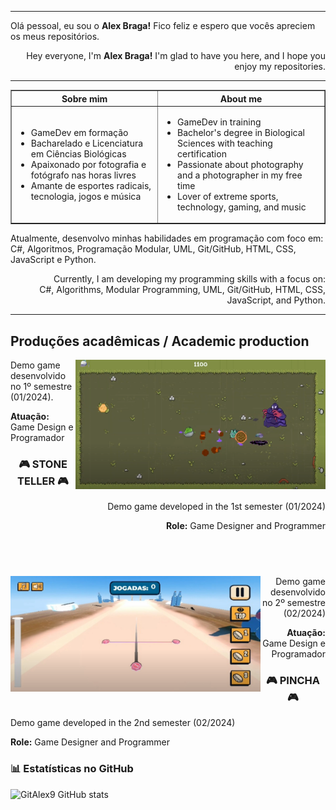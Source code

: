 ----
<div align="justified">
  <p>Olá pessoal, eu sou o <strong>Alex Braga!</strong> Fico feliz e espero que vocês apreciem os meus repositórios.</p></div>
<div align="right">
  <p> Hey everyone, I'm <strong>Alex Braga!</strong> I'm glad to have you here, and I hope you enjoy my repositories.</p>  
</div>

----
<table border="1">
  <tr>
    <th>Sobre mim</th>
    <th>About me</th>    
  </tr>
  <tr>
    <td>
      <ul>
        <li>GameDev em formação</li>
        <li>Bacharelado e Licenciatura em Ciências Biológicas</li>
        <li>Apaixonado por fotografia e fotógrafo nas horas livres</li>
        <li>Amante de esportes radicais, tecnologia, jogos e música</li>
      </ul>
    </td>
    <td>
      <ul>
        <li>GameDev in training</li>
        <li>Bachelor's degree in Biological Sciences with teaching certification</li>
        <li>Passionate about photography and a photographer in my free time</li>
        <li>Lover of extreme sports, technology, gaming, and music</li>
      </ul>
    </td>
  </tr>
</table>

<div align="left">
  <p>
    Atualmente, desenvolvo minhas habilidades em programação com foco em:<br> C#, Algoritmos, Programação Modular, UML, Git/GitHub, HTML, CSS, JavaScript e Python. 
  </p>
</div>
<div align="right">
  <p>
    &nbsp; &nbsp; Currently, I am developing my programming skills with a focus on:<br> C#, Algorithms, Modular Programming, UML, Git/GitHub, HTML, CSS, JavaScript, and Python.
  </p>
</div>

----
## Produções acadêmicas / Academic production

<a href="https://www.youtube.com/watch?v=ItZx8A8yeic" target="_blank">
  <img align="right" src="https://github.com/GitAlex9/GitAlex9/blob/main/Assets/Stone_Teller.PNG?raw=true" width="400" alt="Placeholder">
</a>
<div align="left">
  <p>Demo game desenvolvido no 1º semestre (01/2024).</p>
  <p> <strong>Atuação:</strong> Game Design e Programador</p>
</div>
<div align="center">
  <h3>&#x1F3AE; STONE TELLER &#x1F3AE;</h3>
</div>
<div align="right">
  <p>Demo game developed in the 1st semester (01/2024)</p>
  <p><strong>Role:</strong> Game Designer and Programmer</p>
</div>
<h2><br></h2>
<a href="https://www.youtube.com/watch?v=1D_Y15rjCgo&t=6s" target="_blank">
  <img align="left" src="https://github.com/GitAlex9/GitAlex9/blob/main/Assets/Pincha.PNG?raw=true" width="400" alt="Placeholder">
</a>
<div align="right">
  <p>Demo game desenvolvido no 2º semestre (02/2024)</p>
  <p><strong>Atuação:</strong> Game Design e Programador</p>
</div>
<div align="center">
  <h3>&#x1F3AE; PINCHA &#x1F3AE;</h3>
</div>
<div align="left">
  <p>Demo game developed in the 2nd semester (02/2024)</p>
  <p><strong>Role:</strong> Game Designer and Programmer</p>
</div>

### 📊 Estatísticas no GitHub

![GitAlex9 GitHub stats](https://github-readme-stats.vercel.app/api?username=GitAlex9&show_icons=true&theme=dracula)


